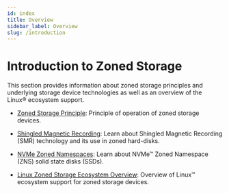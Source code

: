 ```yaml
---
id: index
title: Overview
sidebar_label: Overview
slug: /introduction
---
```


# Introduction to Zoned Storage

This section provides information about zoned storage principles and underlying
storage device technologies as well as an overview of the Linux&reg; ecosystem
support.

* [Zoned Storage Principle](./zoned-storage.md): Principle of operation of zoned
  storage devices.

* [Shingled Magnetic Recording](./smr.md): Learn about Shingled Magnetic
  Recording (SMR) technology and its use in zoned hard-disks.

* [NVMe Zoned Namespaces](./zns.md): Learn about NVMe&trade; Zoned Namespace
  (ZNS) solid state disks (SSDs).

* [Linux Zoned Storage Ecosystem Overview](./linux-ecosystem.md): Overview of
  Linux&trade; ecosystem support for zoned storage devices.

